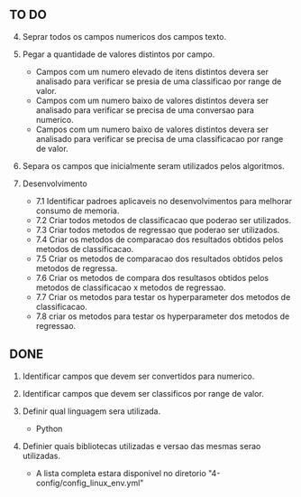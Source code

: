 
## TO DO

4. Seprar todos os campos numericos dos campos texto.

5. Pegar a quantidade de valores distintos por campo.
    - Campos com um numero elevado de itens distintos devera ser analisado para verificar se presia de uma classificao por range de valor.
    - Campos com um numero baixo de valores distintos devera ser analisado para verificar se precisa de uma conversao para numerico.
    - Campos com um numero baixo de valores distintos devera ser analisado para verificar se precisa de uma classificacao por range de valor.
  
6. Separa os campos que inicialmente seram utilizados pelos algoritmos.

7. Desenvolvimento
    
    - 7.1 Identificar padroes aplicaveis no desenvolvimentos para melhorar consumo de memoria.
    - 7.2 Criar todos metodos de classificacao que poderao ser utilizados.
    - 7.3 Criar todos metodos de regressao que poderao ser utilizados.
    - 7.4 Criar os metodos de comparacao dos resultados obtidos pelos metodos de classificacao.
    - 7.5 Criar os metodos de comparacao dos resultados obtidos pelos metodos de regressa.
    - 7.6 Criar os metodos de compara dos resultasos obtidos pelos metodos de classificacao x metodos de regressao.
    - 7.7 Criar os metodos para testar os hyperparameter dos metodos de classificacao.
    - 7.8 criar os metodos para testar os hyperparameter dos metodos de regressao.  

## DONE 

1. Identificar campos que devem ser convertidos para numerico.

2. Identificar campos que devem ser classificos por range de valor.

3. Definir qual linguagem sera utilizada. 
    - Python
    
4. Definier quais bibliotecas utilizadas e versao das mesmas serao utilizadas.
    - A lista completa estara disponivel no diretorio "4-config/config_linux_env.yml"
    
    
